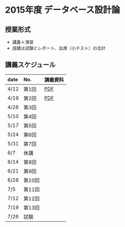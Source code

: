 2015年度 データベース設計論
====

## 授業形式
* 講義＋演習
* 成績は試験とレポート、出席（小テスト）の合計

## 講義スケジュール

| date  | No. | 講義資料 |
|:------|:----|:--------|
| 4/12  | 第1回 |[PDF](pdf/1st.pdf)|
| 4/19 | 第2回 |[PDF](pdf/data_structure_1.pdf) |
| 4/26 | 第3回 | |
| 5/10 | 第4回 | |
| 5/17 | 第5回 | |
| 5/24 | 第6回 | |
| 5/31 | 第7回 | |
| 6/7 | 休講| |
| 6/14 | 第8回| |
| 6/21 | 第9回 | |
| 6/28 | 第10回 | |
| 7/5 | 第11回 | |
| 7/12  |第12回| |
| 7/19 |第13回| |
| 7/26 | 試験 | |

